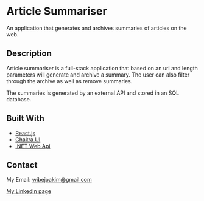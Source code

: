 # Article Summariser

An application that generates and archives summaries of articles on the web.

## Description

Article summariser is a full-stack application that based on an url and length parameters will generate and archive a summary. The user can also filter through the archive as well as remove summaries.

The summaries is generated by an external API and stored in an SQL database.

## Built With

- [React.js](https://reactjs.org/)
- [Chakra UI](https://chakra-ui.com/)
- [.NET Web Api](https://dotnet.microsoft.com/en-us/)

## Contact

My Email: wibejoakim@gmail.com

[My LinkedIn page](https://www.linkedin.com/in/joakim-myhre-wibe-a732ba237)
